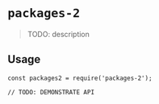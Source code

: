 # `packages-2`

> TODO: description

## Usage

```
const packages2 = require('packages-2');

// TODO: DEMONSTRATE API
```
